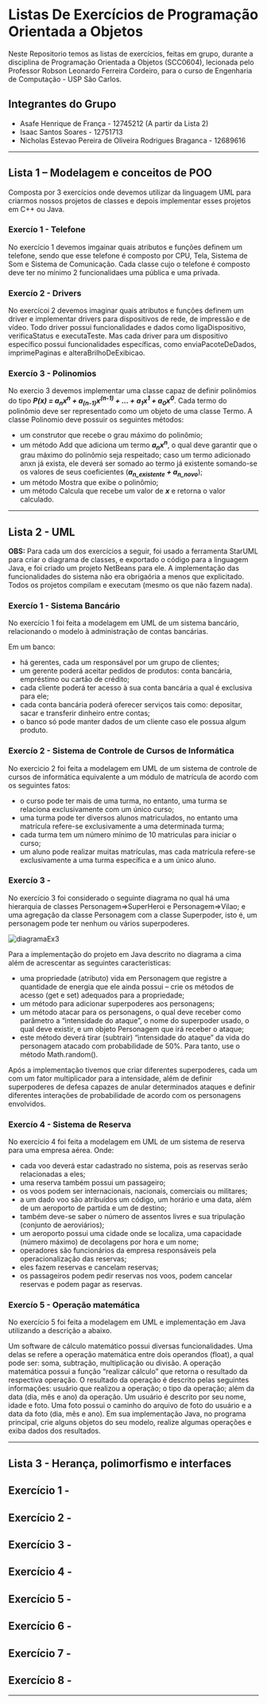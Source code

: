 # Listas De Exercícios de Programação Orientada  a Objetos

Neste Repositorio temos as listas de exercícios, feitas em grupo, durante a disciplina de Programação Orientada a Objetos (SCC0604), 
lecionada pelo Professor Robson Leonardo Ferreira Cordeiro, para o curso de Engenharia de Computação - USP São Carlos.

## Integrantes do Grupo

* Asafe Henrique de França - 12745212 (A partir da Lista 2)
* Isaac Santos Soares - 12751713
* Nicholas Estevao Pereira de Oliveira Rodrigues Braganca - 12689616

---

## Lista 1 – Modelagem e conceitos de POO

Composta por 3 exercícios onde devemos utilizar da linguagem UML para criarmos nossos projetos de classes e depois implementar esses projetos em C++ ou Java.

### Exercío 1 - Telefone

No exercício 1 devemos imgainar quais atributos e funções definem um telefone, sendo que esse telefone é composto por CPU, Tela, Sistema de Som e Sistema de Comunicação.
Cada classe cujo o telefone é composto deve ter no mínimo 2 funcionalidaes uma pública e uma privada.
  
### Exercío 2 - Drivers

No exercícoi 2 devemos imaginar quais atributos e funções definem um driver e implementar drivers para dispositivos de rede, de impressão e de vídeo.
Todo driver possui funcionalidades e dados como ligaDispositivo, verificaStatus e executaTeste. Mas cada driver para um dispositivo específico
possui funcionalidades específicas, como enviaPacoteDeDados, imprimePaginas e alteraBrilhoDeExibicao.  

### Exercío 3 - Polinomios

No exercio 3 devemos implementar uma classe capaz de definir polinômios do tipo __*P(x) = a<sub>n</sub>x<sup>n</sup> + a<sub>(n-1)</sub>x<sup>(n-1)</sup> + ... + a<sub>1</sub>x<sup>1</sup> + a<sub>0</sub>x<sup>0</sup>*__. 
Cada termo do polinômio deve ser representado como um objeto de uma classe Termo. 
A classe Polinomio deve possuir os seguintes métodos:  
* um construtor que recebe o grau máximo do polinômio;  
* um método Add que adiciona um termo __*a<sub>n</sub>x<sup>n</sup>*__, o qual deve garantir que o grau máximo do polinômio seja respeitado; caso um termo adicionado anxn já exista, ele deverá ser somado ao termo já existente somando-se os valores de seus coeficientes (__*a<sub>n_existente</sub> + a<sub>n_novo</sub>*__);  
* um método Mostra que exibe o polinômio;  
* um método Calcula que recebe um valor de __*x*__ e retorna o valor calculado.  

---

## Lista 2 - UML 

 **OBS:** Para cada um dos exercícios a seguir, foi usado a ferramenta StarUML para criar o diagrama de classes, e exportado o código para a linguagem Java, e foi criado um projeto NetBeans para ele. A implementação das funcionalidades do sistema não era obrigaória a menos que explicitado. Todos os projetos compilam e executam (mesmo os que não fazem nada).

### Exercío 1 -  Sistema Bancário

No exercício 1 foi feita a modelagem em UML de um sistema bancário, relacionando o modelo à administração de contas bancárias. 

Em um banco:

* há gerentes, cada um responsável por um grupo de clientes;
* um gerente poderá aceitar pedidos de produtos: conta bancária, empréstimo ou cartão de crédito;
* cada cliente poderá ter acesso à sua conta bancária a qual é exclusiva para ele;
* cada conta bancária poderá oferecer serviços tais como: depositar, sacar e transferir dinheiro entre contas;
* o banco só pode manter dados de um cliente caso ele possua algum produto.

### Exercío 2 - Sistema de Controle de Cursos de Informática

No exercicio 2 foi feita a modelagem em UML de um sistema de controle de cursos de informática equivalente a um módulo de matrícula de acordo com os seguintes fatos: 

* o curso pode ter mais de uma turma, no entanto, uma turma se relaciona exclusivamente com um único curso;
* uma turma pode ter diversos alunos matriculados, no entanto uma matrícula refere-se exclusivamente a uma determinada turma; 
* cada turma tem um número mínimo de 10 matriculas para iniciar o curso;
* um aluno pode realizar muitas matrículas, mas cada matrícula refere-se exclusivamente a uma turma
específica e a um único aluno.

### Exercío 3 -

No exercício 3 foi considerado o seguinte diagrama no qual há uma hierarquia de classes Personagem=>SuperHeroi e Personagem=>Vilao; e uma agregação da classe Personagem com a classe Superpoder, isto é, um personagem pode ter nenhum ou vários superpoderes.

![diagramaEx3](./Lista2/diagramaEx3)

Para a implementação do projeto em Java descrito no diagrama a cima além de acrescentar as seguintes características:
  
  * uma propriedade (atributo) vida em Personagem que registre a quantidade de energia que ele ainda possui – crie os métodos de acesso (get e set) adequados para a propriedade;
  * um método para adicionar superpoderes aos personagens;
  * um método atacar para os personagens, o qual deve receber como parâmetro a “intensidade do ataque”, o nome do superpoder usado, o qual deve existir, e um objeto Personagem que irá receber o ataque;
  * este método deverá tirar (subtrair) “intensidade do ataque” da vida do personagem atacado
com probabilidade de 50%. Para tanto, use o método Math.random().

Após a implementação tivemos que criar diferentes superpoderes, cada um com um fator multiplicador para a intensidade, além de definir superpoderes de defesa capazes de anular determinados ataques e definir diferentes interações de probabilidade de acordo com os personagens envolvidos.

### Exercío 4 - Sistema de Reserva

No exercício 4 foi feita a modelagem em UML de um sistema de reserva para uma empresa aérea. Onde:

* cada voo deverá estar cadastrado no sistema, pois as reservas serão relacionadas a eles;
* uma reserva também possui um passageiro; 
* os voos podem ser internacionais, nacionais, comerciais ou militares;
* a um dado voo são atribuídos um código, um horário e uma data, além de um aeroporto de partida e um de destino;
* também deve-se saber o número de assentos livres e sua tripulação (conjunto de aeroviários);
* um aeroporto possui uma cidade onde se localiza, uma capacidade (número máximo) de decolagens por hora e um nome;
* operadores são funcionários da empresa responsáveis pela operacionalização das reservas;
* eles fazem reservas e cancelam reservas;
* os passageiros podem pedir reservas nos voos, podem cancelar reservas e podem pagar as reservas.

### Exercío 5 - Operação matemática

No exercício 5 foi feita a modelagem em UML e implementação em Java utilizando a descrição a abaixo.

Um software de cálculo matemático possui diversas funcionalidades. Uma delas se refere a operação matemática entre dois operandos (float), a qual pode ser: soma, subtração, multiplicação ou divisão. A operação matemática possui a função “realizar cálculo” que retorna o resultado da respectiva operação. O resultado da operação é descrito pelas seguintes informações: usuário que realizou a operação; o tipo da operação; além da data (dia, mês e ano) da operação. Um usuário é descrito por seu nome, idade e foto. Uma foto possui o caminho do arquivo de foto do usuário e a data da foto (dia, mês e ano).
Em sua implementação Java, no programa principal, crie alguns objetos do seu modelo, realize algumas
operações e exiba dados dos resultados.

---

## Lista 3 - Herança, polimorfismo e interfaces

## Exercício 1 -

## Exercício 2 -

## Exercício 3 -

## Exercício 4 - 

## Exercício 5 - 

## Exercício 6 - 

## Exercício 7 -

## Exercício 8 -

---
